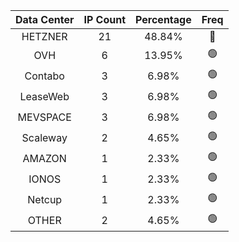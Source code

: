 | Data Center | IP Count | Percentage | Freq |
|:------------:|:--------:|:-----------:|:-----:|
| HETZNER | 21 | 48.84% | 🔴 |
| OVH | 6 | 13.95% | 🟢 |
| Contabo | 3 | 6.98% | 🟢 |
| LeaseWeb | 3 | 6.98% | 🟢 |
| MEVSPACE | 3 | 6.98% | 🟢 |
| Scaleway | 2 | 4.65% | 🟢 |
| AMAZON | 1 | 2.33% | 🟢 |
| IONOS | 1 | 2.33% | 🟢 |
| Netcup | 1 | 2.33% | 🟢 |
| OTHER | 2 | 4.65% | 🟢 |